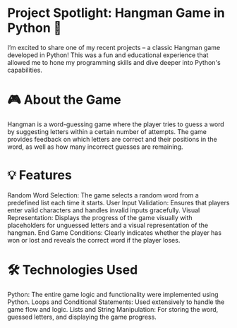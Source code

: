 # Project Spotlight: Hangman Game in Python 🐍

I’m excited to share one of my recent projects – a classic Hangman game developed in Python! This was a fun and educational experience that allowed me to hone my programming skills and dive deeper into Python's capabilities.

# 🎮 About the Game
Hangman is a word-guessing game where the player tries to guess a word by suggesting letters within a certain number of attempts. The game provides feedback on which letters are correct and their positions in the word, as well as how many incorrect guesses are remaining.

# 💡 Features
Random Word Selection: The game selects a random word from a predefined list each time it starts.
User Input Validation: Ensures that players enter valid characters and handles invalid inputs gracefully.
Visual Representation: Displays the progress of the game visually with placeholders for unguessed letters and a visual representation of the hangman.
End Game Conditions: Clearly indicates whether the player has won or lost and reveals the correct word if the player loses.

# 🛠️ Technologies Used
Python: The entire game logic and functionality were implemented using Python.
Loops and Conditional Statements: Used extensively to handle the game flow and logic.
Lists and String Manipulation: For storing the word, guessed letters, and displaying the game progress.
